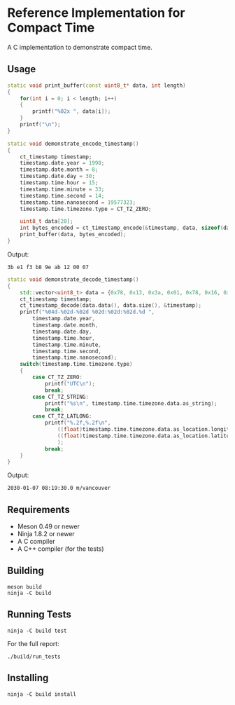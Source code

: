 Reference Implementation for Compact Time
=========================================

A C implementation to demonstrate compact time.



Usage
-----

```cpp
static void print_buffer(const uint8_t* data, int length)
{
    for(int i = 0; i < length; i++)
    {
        printf("%02x ", data[i]);
    }
    printf("\n");
}

static void demonstrate_encode_timestamp()
{
    ct_timestamp timestamp;
    timestamp.date.year = 1998;
    timestamp.date.month = 8;
    timestamp.date.day = 30;
    timestamp.time.hour = 15;
    timestamp.time.minute = 33;
    timestamp.time.second = 14;
    timestamp.time.nanosecond = 19577323;
    timestamp.time.timezone.type = CT_TZ_ZERO;

    uint8_t data[20];
    int bytes_encoded = ct_timestamp_encode(&timestamp, data, sizeof(data));
    print_buffer(data, bytes_encoded);
}
```

Output:

    3b e1 f3 b8 9e ab 12 00 07


```cpp
static void demonstrate_decode_timestamp()
{
    std::vector<uint8_t> data = {0x78, 0x13, 0x3a, 0x01, 0x78, 0x16, 0x6d, 0x2f, 0x76, 0x61, 0x6e, 0x63, 0x6f, 0x75, 0x76, 0x65, 0x72};
    ct_timestamp timestamp;
    ct_timestamp_decode(data.data(), data.size(), &timestamp);
    printf("%04d-%02d-%02d %02d:%02d:%02d.%d ",
        timestamp.date.year,
        timestamp.date.month,
        timestamp.date.day,
        timestamp.time.hour,
        timestamp.time.minute,
        timestamp.time.second,
        timestamp.time.nanosecond);
    switch(timestamp.time.timezone.type)
    {
        case CT_TZ_ZERO:
            printf("UTC\n");
            break;
        case CT_TZ_STRING:
            printf("%s\n", timestamp.time.timezone.data.as_string);
            break;
        case CT_TZ_LATLONG:
            printf("%.2f,%.2f\n",
                ((float)timestamp.time.timezone.data.as_location.longitude) / 100,
                ((float)timestamp.time.timezone.data.as_location.latitude) / 100
                );
            break;
    }
}
```

Output:

    2030-01-07 08:19:30.0 m/vancouver



Requirements
------------

  * Meson 0.49 or newer
  * Ninja 1.8.2 or newer
  * A C compiler
  * A C++ compiler (for the tests)



Building
--------

    meson build
    ninja -C build



Running Tests
-------------

    ninja -C build test

For the full report:

    ./build/run_tests



Installing
----------

    ninja -C build install
